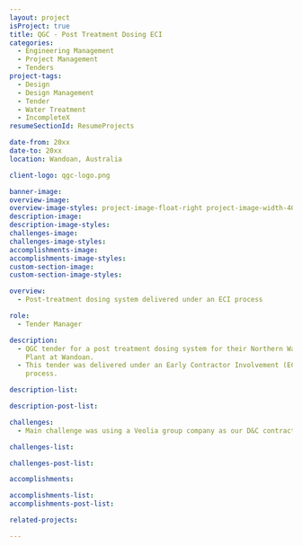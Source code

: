```yaml
---
layout: project
isProject: true
title: QGC - Post Treatment Dosing ECI
categories:
  - Engineering Management
  - Project Management
  - Tenders
project-tags:
  - Design
  - Design Management
  - Tender
  - Water Treatment
  - IncompleteX
resumeSectionId: ResumeProjects

date-from: 20xx
date-to: 20xx
location: Wandoan, Australia

client-logo: qgc-logo.png

banner-image:
overview-image: 
overview-image-styles: project-image-float-right project-image-width-40
description-image:
description-image-styles:
challenges-image:
challenges-image-styles:
accomplishments-image:
accomplishments-image-styles:
custom-section-image:
custom-section-image-styles:

overview:
  - Post-treatment dosing system delivered under an ECI process

role:
  - Tender Manager

description:
  - QGC tender for a post treatment dosing system for their Northern Water
    Plant at Wandoan.
  - This tender was delivered under an Early Contractor Involvement (ECI)
    process.

description-list:

description-post-list:

challenges:
  - Main challenge was using a Veolia group company as our D&C contractor.

challenges-list:    

challenges-post-list:    

accomplishments:

accomplishments-list:    
accomplishments-post-list:    

related-projects:

---
```

